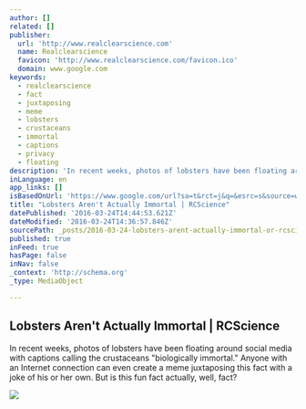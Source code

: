```yaml
---
author: []
related: []
publisher:
  url: 'http://www.realclearscience.com'
  name: Realclearscience
  favicon: 'http://www.realclearscience.com/favicon.ico'
  domain: www.google.com
keywords:
  - realclearscience
  - fact
  - juxtaposing
  - meme
  - lobsters
  - crustaceans
  - immortal
  - captions
  - privacy
  - floating
description: 'In recent weeks, photos of lobsters have been floating around social media with captions calling the crustaceans "biologically immortal." Anyone with an Internet connection can even create a meme juxtaposing this fact with a joke of his or her own. But is this fun fact actually, well, fact?'
inLanguage: en
app_links: []
isBasedOnUrl: 'https://www.google.com/url?sa=t&rct=j&q=&esrc=s&source=web&cd=19&cad=rja&uact=8&ved=0ahUKEwjozcH0xdnLAhUKlYMKHfUOANMQFgh9MBI&url=http%3A%2F%2Fwww.realclearscience.com%2F2013%2F06%2F03%2Flobsters_aren039t_actually_immortal_253315.html&usg=AFQjCNFxcXpeIP-8eqdafAW4AKHL0KwFRA&sig2=Ev0ClbgaCihITZoVVgZPcg&bvm=bv.117604692,d.amc'
title: "Lobsters Aren't Actually Immortal | RCScience"
datePublished: '2016-03-24T14:44:53.621Z'
dateModified: '2016-03-24T14:36:57.846Z'
sourcePath: _posts/2016-03-24-lobsters-arent-actually-immortal-or-rcscience.md
published: true
inFeed: true
hasPage: false
inNav: false
_context: 'http://schema.org'
_type: MediaObject

---
```

<article style=""><h1>Lobsters Aren't Actually Immortal | RCScience</h1><p>In recent weeks, photos of lobsters have been floating around social media with captions calling the crustaceans "biologically immortal." Anyone with an Internet connection can even create a meme juxtaposing this fact with a joke of his or her own. But is this fun fact actually, well, fact?</p><img src="http://images.realclear.com/191858_3_.jpg" /></article>